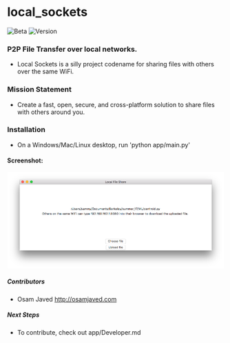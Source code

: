 # local_sockets
![Beta](https://img.shields.io/badge/Status-Alpha-yellowgreen.svg?style=flat "Alpha")
![Version](https://img.shields.io/badge/Version-0.0-yellowgreen.svg)


### P2P File Transfer over local networks.  

* Local Sockets is a silly project codename for sharing files with others over the same WiFi.   

### Mission Statement
* Create a fast, open, secure, and cross-platform solution to share files with others around you.  

### Installation
* On a Windows/Mac/Linux desktop, run 'python app/main.py'

#### Screenshot:
![app screenshot](marketing/screenshots/Local_Sockets_Screenshot.png)

##### Contributors

* Osam Javed <http://osamjaved.com>


##### Next Steps
* To contribute, check out app/Developer.md
